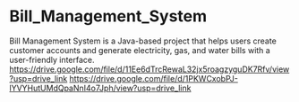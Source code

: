 # Bill_Management_System
Bill Management System is a Java-based project that helps users create customer accounts and generate electricity, gas, and water bills with a user-friendly interface.
https://drive.google.com/file/d/11Ee6dTrcRewaL32jx5roagzyguDK7Rfv/view?usp=drive_link
https://drive.google.com/file/d/1PKWCxobPJ-lYVYHutUMdQpaNnI4o7Jph/view?usp=drive_link
